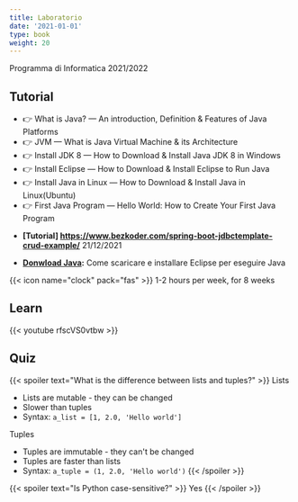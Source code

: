 ```yaml
---
title: Laboratorio
date: '2021-01-01'
type: book
weight: 20
---
```


<!-- Build a foundation in Python. -->
Programma di Informatica 2021/2022

<!--more-->

## Tutorial

- 👉 What is Java? — An introduction, Definition & Features of Java Platforms
- 👉 JVM — What is Java Virtual Machine & its Architecture
- 👉 Install JDK 8 — How to Download & Install Java JDK 8 in Windows
- 👉 Install Eclipse — How to Download & Install Eclipse to Run Java
- 👉 Install Java in Linux — How to Download & Install Java in Linux(Ubuntu)
- 👉 First Java Program — Hello World: How to Create Your First Java Program

* **[Tutorial] https://www.bezkoder.com/spring-boot-jdbctemplate-crud-example/** 21/12/2021

* **[Donwload Java](https://www.eclipse.org/downloads/download.php?file=/oomph/epp/2021-09/R/eclipse-inst-jre-win64.exe):** Come scaricare e installare Eclipse per eseguire Java


{{< icon name="clock" pack="fas" >}} 1-2 hours per week, for 8 weeks

## Learn

{{< youtube rfscVS0vtbw >}}

## Quiz

{{< spoiler text="What is the difference between lists and tuples?" >}}
Lists

- Lists are mutable - they can be changed
- Slower than tuples
- Syntax: `a_list = [1, 2.0, 'Hello world']`

Tuples

- Tuples are immutable - they can't be changed
- Tuples are faster than lists 
- Syntax: `a_tuple = (1, 2.0, 'Hello world')`
{{< /spoiler >}}

{{< spoiler text="Is Python case-sensitive?" >}}
Yes
{{< /spoiler >}}
